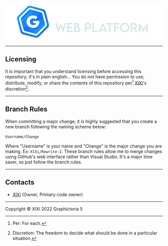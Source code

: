 <p align="center">
    <img src="etc/readmecontent/WPLogoText.png?raw=true" alt="Graphictoria Logo With Web Platform Text" />
</p>

---

## Licensing
It is important that you understand licensing before accessing this repository; it's in plain english... You do not have permission to use, distribute, modify, or share the contents of this repository per[^1] [XlXi](mailto:XlXi@gtoria.net)'s discretion[^2].

[^1]: Per: For each.
[^2]: Discretion: The freedom to decide what should be done in a particular situation.

---

## Branch Rules
When committing a major change, it is highly suggested that you create a new branch following the naming scheme below:

`Username/Change`

Where "Username" is your name and "Change" is the major change you are making. Ex: `XlXi/Rewrite-2`.
These branch rules allow me to merge changes using GitHub's web interface rather than Visual Studio. It's a major time saver, so just follow the branch rules.

---

## Contacts
- [XlXi](mailto:XlXi@gtoria.net) (Owner, Primary code owner)

---

Copyright © XlXi 2022
Graphictoria 5
